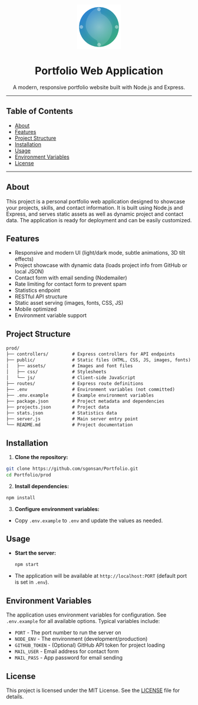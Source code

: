 
<div align="center">
  <img src="public/assets/icon.svg" alt="Project Icon" width="120"/>
  <h1>Portfolio Web Application</h1>
  <p>A modern, responsive portfolio website built with Node.js and Express.</p>
</div>

---

## Table of Contents

- [About](#about)
- [Features](#features)
- [Project Structure](#project-structure)
- [Installation](#installation)
- [Usage](#usage)
- [Environment Variables](#environment-variables)
- [License](#license)

---

## About

This project is a personal portfolio web application designed to showcase your projects, skills, and contact information. It is built using Node.js and Express, and serves static assets as well as dynamic project and contact data. The application is ready for deployment and can be easily customized.

## Features

- Responsive and modern UI (light/dark mode, subtle animations, 3D tilt effects)
- Project showcase with dynamic data (loads project info from GitHub or local JSON)
- Contact form with email sending (Nodemailer)
- Rate limiting for contact form to prevent spam
- Statistics endpoint
- RESTful API structure
- Static asset serving (images, fonts, CSS, JS)
- Mobile optimized
- Environment variable support

## Project Structure

```text
prod/
├── controllers/         # Express controllers for API endpoints
├── public/              # Static files (HTML, CSS, JS, images, fonts)
│   ├── assets/          # Images and font files
│   ├── css/             # Stylesheets
│   └── js/              # Client-side JavaScript
├── routes/              # Express route definitions
├── .env                 # Environment variables (not committed)
├── .env.example         # Example environment variables
├── package.json         # Project metadata and dependencies
├── projects.json        # Project data
├── stats.json           # Statistics data
├── server.js            # Main server entry point
└── README.md            # Project documentation
```

## Installation

1. **Clone the repository:**

  ```bash
  git clone https://github.com/sgonsan/Portfolio.git
  cd Portfolio/prod
  ```

2. **Install dependencies:**

  ```bash
  npm install
  ```

3. **Configure environment variables:**

- Copy `.env.example` to `.env` and update the values as needed.

## Usage

- **Start the server:**

  ```bash
  npm start
  ```

- The application will be available at `http://localhost:PORT` (default port is set in `.env`).

## Environment Variables

The application uses environment variables for configuration. See `.env.example` for all available options. Typical variables include:

- `PORT` - The port number to run the server on
- `NODE_ENV` - The environment (development/production)
- `GITHUB_TOKEN` - (Optional) GitHub API token for project loading
- `MAIL_USER` - Email address for contact form
- `MAIL_PASS` - App password for email sending

## License

This project is licensed under the MIT License. See the [LICENSE](LICENSE) file for details.
